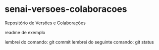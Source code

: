 # senai-versoes-colaboracoes

Repositório de Versões e Colaborações

readme de exemplo

lembrei do comando: git commit
lembrei do seguinte comando: git status

